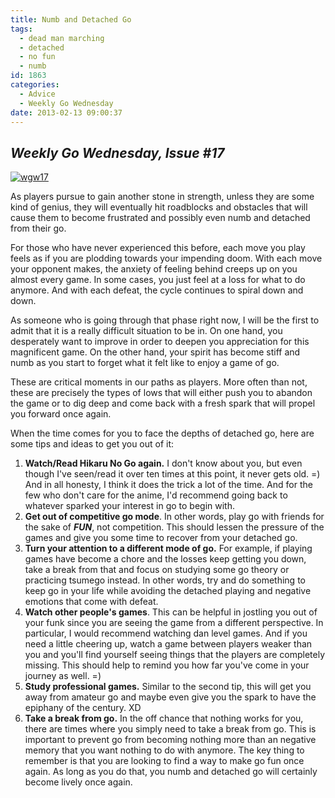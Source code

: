 ```yaml
---
title: Numb and Detached Go
tags:
  - dead man marching
  - detached
  - no fun
  - numb
id: 1863
categories:
  - Advice
  - Weekly Go Wednesday
date: 2013-02-13 09:00:37
---
```


## _Weekly Go Wednesday, Issue #17_

[![wgw17](http://www.bengozen.com/wp-content/uploads/2013/02/wgw17.jpg)](http://www.bengozen.com/wp-content/uploads/2013/02/wgw17.jpg)

As players pursue to gain another stone in strength, unless they are some kind of genius, they will eventually hit roadblocks and obstacles that will cause them to become frustrated and possibly even numb and detached from their go.

For those who have never experienced this before, each move you play feels as if you are plodding towards your impending doom. With each move your opponent makes, the anxiety of feeling behind creeps up on you almost every game. In some cases, you just feel at a loss for what to do anymore. And with each defeat, the cycle continues to spiral down and down.

As someone who is going through that phase right now, I will be the first to admit that it is a really difficult situation to be in. On one hand, you desperately want to improve in order to deepen you appreciation for this magnificent game. On the other hand, your spirit has become stiff and numb as you start to forget what it felt like to enjoy a game of go.

<!--more-->

These are critical moments in our paths as players. More often than not, these are precisely the types of lows that will either push you to abandon the game or to dig deep and come back with a fresh spark that will propel you forward once again.

When the time comes for you to face the depths of detached go, here are some tips and ideas to get you out of it:

1.  **Watch/Read Hikaru No Go again.** I don't know about you, but even though I've seen/read it over ten times at this point, it never gets old. =) And in all honesty, I think it does the trick a lot of the time. And for the few who don't care for the anime, I'd recommend going back to whatever sparked your interest in go to begin with.
2.  **Get out of competitive go mode**. In other words, play go with friends for the sake of _**FUN**_, not competition. This should lessen the pressure of the games and give you some time to recover from your detached go.
3.  <span style="line-height: 13px;">**Turn your attention to a different mode of go.** For example, if playing games have become a chore and the losses keep getting you down, take a break from that and focus on studying some go theory or practicing tsumego instead. In other words, try and do something to keep go in your life while avoiding the detached playing and negative emotions that come with defeat.</span>
4.  **Watch other people's games**. This can be helpful in jostling you out of your funk since you are seeing the game from a different perspective. In particular, I would recommend watching dan level games. And if you need a little cheering up, watch a game between players weaker than you and you'll find yourself seeing things that the players are completely missing. This should help to remind you how far you've come in your journey as well. =)
5.  **Study professional games.** Similar to the second tip, this will get you away from amateur go and maybe even give you the spark to have the epiphany of the century. XD
6.  **Take a break from go.** In the off chance that nothing works for you, there are times where you simply need to take a break from go. This is important to prevent go from becoming nothing more than an negative memory that you want nothing to do with anymore.
The key thing to remember is that you are looking to find a way to make go fun once again. As long as you do that, you numb and detached go will certainly become lively once again.
